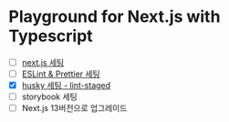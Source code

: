 # Playground for Next.js with Typescript

- [ ] [next.js 세팅](./docs/nextjs.md)
- [ ] [ESLint & Prettier 세팅](./docs/eslint.md)
- [x] [husky 세팅 - lint-staged](./docs/git-hook.md)
- [ ] storybook 세팅
- [ ] Next.js 13버전으로 업그레이드
